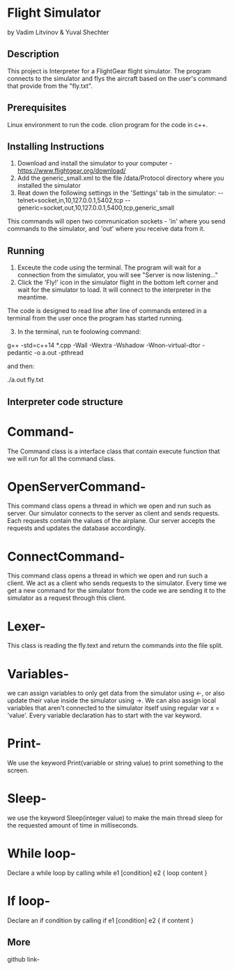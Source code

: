 # Flight Simulator
by Vadim Litvinov & Yuval Shechter

## Description
This project is Interpreter for a FlightGear flight simulator. The program connects to the simulator and flys the aircraft based on the user's command that provide from the "fly.txt".

## Prerequisites
Linux environment to run the code.
clion program for the code in c++.

## Installing Instructions
1. Download and install the simulator to your computer - https://www.flightgear.org/download/
2. Add the generic_small.xml to the file /data/Protocol directory where you installed the simulator
3. Reat down the following settings in the 'Settings' tab in the simulator:
  --telnet=socket,in,10,127.0.0.1,5402,tcp
  --generic=socket,out,10,127.0.0.1,5400,tcp,generic_small

This commands will open two communication sockets - 'in' where you send commands to the simulator, and 'out' where you receive data from it.

## Running
1. Exceute the code using the terminal. The program will wait for a connection from the simulator, you will see "Server is now listening..."
2. Click the 'Fly!' icon in the simulator flight in the bottom left corner and wait for the simulator to load. It will connect to the interpreter in the meantime.

The code is designed to read line after line of commands entered in a terminal from the user once the program has started running. 

3. In the terminal, run te foolowing command:

g++ -std=c++14 *.cpp -Wall -Wextra -Wshadow -Wnon-virtual-dtor -pedantic -o a.out -pthread

and then:

./a.out fly.txt

## Interpreter code structure
# Command-
The Command class is a interface class that contain execute function that we will run for all the command class.
# OpenServerCommand-
This command class opens a thread in which we open and run such as server. Our simulator connects to the server as client and sends requests. Each requests contain the values of the airplane. Our server accepts the requests and updates the database accordingly.
# ConnectCommand-
This command class opens a thread in which we open and run such a client. We act as a client who sends requests to the simulator. Every time we get a new command for the simulator from the code we are sending it to the simulator as a request through this client.
# Lexer-
This class is reading the fly.text and return the commands into the file split.
# Variables- 
we can assign variables to only get data from the simulator using <-, or also update their value inside the simulator using ->.
We can also assign local variables that aren't connected to the simulator itself using regular var x = 'value'. 
Every variable declaration has to start with the var keyword.
# Print-
We use the keyword Print(variable or string value) to print something to the screen.
# Sleep-
we use the keyword Sleep(integer value) to make the main thread sleep for the requested amount of time in milliseconds.
# While loop-
Declare a while loop by calling while e1 [condition] e2 { loop content }
# If loop-
Declare an if condition by calling if e1 [condition] e2 { if content }


## More 
github link- 


